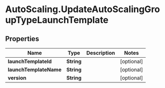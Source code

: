 # AutoScaling.UpdateAutoScalingGroupTypeLaunchTemplate

## Properties

Name | Type | Description | Notes
------------ | ------------- | ------------- | -------------
**launchTemplateId** | **String** |  | [optional] 
**launchTemplateName** | **String** |  | [optional] 
**version** | **String** |  | [optional] 


